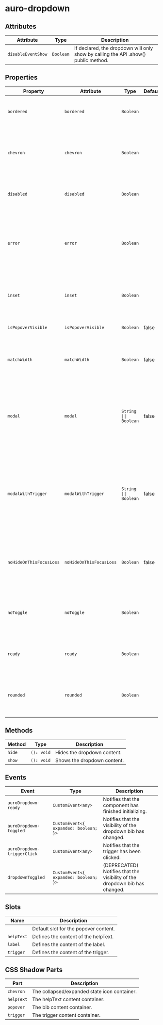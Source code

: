 # auro-dropdown

## Attributes

| Attribute          | Type        | Description                                      |
|--------------------|-------------|--------------------------------------------------|
| `disableEventShow` | ` Boolean ` | If declared, the dropdown will only show by calling the API .show() public method. |

## Properties

| Property                | Attribute               | Type                    | Default | Description                                      |
|-------------------------|-------------------------|-------------------------|---------|--------------------------------------------------|
| `bordered`              | `bordered`              | ` Boolean `             |         | If declared, applies a border around the trigger slot. |
| `chevron`               | `chevron`               | ` Boolean `             |         | If declared, the dropdown displays an display state chevron on the right. |
| `disabled`              | `disabled`              | ` Boolean `             |         | If declared, the dropdown is not interactive.    |
| `error`                 | `error`                 | ` Boolean `             |         | If declared in combination with `bordered` property or `helpText` slot content, will apply red color to both. |
| `inset`                 | `inset`                 | ` Boolean `             |         | If declared, will apply padding around trigger slot content. |
| `isPopoverVisible`      | `isPopoverVisible`      | ` Boolean `             | false   | If true, the dropdown bib is displayed.          |
| `matchWidth`            | `matchWidth`            | ` Boolean `             | false   | If declared, the popover and trigger will be set to the same width. |
| `modal`                 | `modal`                 | ` String \|\| Boolean ` | false   | If declared, the dropdown will be displayed as a modal on a mobile device at the defined breakpoint, defaulting to 'sm'. |
| `modalWithTrigger`      | `modalWithTrigger`      | ` String \|\| Boolean ` | false   | If declared, the trigger and dropdown bib will be displayed as a modal on a mobile device at the defined breakpoint, defaulting to 'sm'. |
| `noHideOnThisFocusLoss` | `noHideOnThisFocusLoss` | ` Boolean `             | false   | If delclared, the dropdown will not hide when moving focus outside the element. |
| `noToggle`              | `noToggle`              | ` Boolean `             |         | If declared, the trigger will only show the the dropdown bib. |
| `ready`                 | `ready`                 | ` Boolean `             |         | When false the component API should not be called. |
| `rounded`               | `rounded`               | ` Boolean `             |         | If declared, will apply border-radius to trigger and default slots. |

## Methods

| Method | Type       | Description                 |
|--------|------------|-----------------------------|
| `hide` | `(): void` | Hides the dropdown content. |
| `show` | `(): void` | Shows the dropdown content. |

## Events

| Event                       | Type                                  | Description                                      |
|-----------------------------|---------------------------------------|--------------------------------------------------|
| `auroDropdown-ready`        | `CustomEvent<any>`                    | Notifies that the component has finished initializing. |
| `auroDropdown-toggled`      | `CustomEvent<{ expanded: boolean; }>` | Notifies that the visibility of the dropdown bib has changed. |
| `auroDropdown-triggerClick` | `CustomEvent<any>`                    | Notifies that the trigger has been clicked.      |
| `dropdownToggled`           | `CustomEvent<{ expanded: boolean; }>` | (DEPRECATED) Notifies that the visibility of the dropdown bib has changed. |

## Slots

| Name       | Description                           |
|------------|---------------------------------------|
|            | Default slot for the popover content. |
| `helpText` | Defines the content of the helpText.  |
| `label`    | Defines the content of the label.     |
| `trigger`  | Defines the content of the trigger.   |

## CSS Shadow Parts

| Part       | Description                                  |
|------------|----------------------------------------------|
| `chevron`  | The collapsed/expanded state icon container. |
| `helpText` | The helpText content container.              |
| `popover`  | The bib content container.                   |
| `trigger`  | The trigger content container.               |
